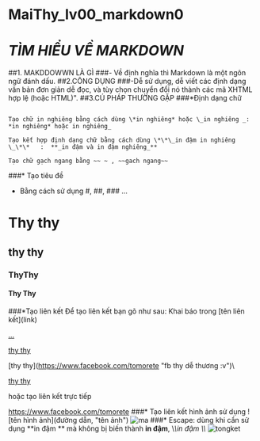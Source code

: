 # MaiThy_lv00_markdown0
# *TÌM HIỂU VỀ MARKDOWN*
##1. MAKDDOWWN LÀ GÌ
###- Về định nghĩa thì Markdown là một ngôn ngữ đánh dấu.
##2.CÔNG DỤNG
###-Dễ sử dụng, dễ viết các định dạng văn bản đơn giản dễ đọc, và tùy chọn chuyển đổi nó thành các mã XHTML hợp lệ (hoặc HTML)".
##3.CÚ PHÁP THƯỜNG GẶP
###*Định dạng chữ
``` Tạo chữ in đậm bằng cách dùng \*\*in đậm ** hoặc__ __:  **in đậm** hoặc __in đậm__

Tạo chữ in nghiêng bằng cách dùng \*in nghiêng* hoặc \_in nghiêng _:  *in nghiêng* hoặc in nghiêng_

Tạo kết hợp định dạng chữ bằng cách dùng \*\*\_in đậm in nghiêng \_\*\*   :  **_in đậm và in đậm nghiêng_**

Tạo chữ gạch ngang bằng ~~ ~ , ~~gach ngang~~ 
```


###* Tạo tiêu đề 
- Bằng cách sử dụng #, ##, ### ...

# Thy thy
## thy thy
### ThyThy
#### Thy Thy
###*Tạo liên kết
Để tạo liên kết bạn gõ như sau: Khai báo trong \[tên liên kết\]\(link\)

[...](link)

[thy thy](http://www.facebook.com/tomorete)

\[thy thy](https://www.facebook.com/tomorete "fb thy dễ thương :v")\

[thy thy](https://www.facebook.com/tomorete "fb thy dễ thương :v")

hoặc tạo liên kết trực tiếp

https://www.facebook.com/tomorete 
###* Tạo liên kết hình ảnh
sử dụng  \!\[tên hình ảnh\]\(đường dẫn, "tên ảnh"\)
![ma](https://gianganh.net/wp-content/uploads/2016/02/con-quy.jpg)
###* Escape: dùng khi cần sử dụng \*\*in đậm \*\* mà không bị biến thành **in đậm**, \\*\\*in đậm \\*\\*
![tongket](https://embed.gyazo.com/4d5c39f78e32abda99216b64554a84b7.png)





